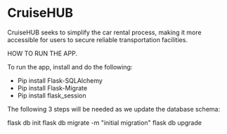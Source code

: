 # CruiseHUB
CruiseHUB seeks to simplify the car rental process, making it more accessible for users to secure reliable transportation facilities.

HOW TO RUN THE APP.

To run the app, install and do the following:

- Pip install Flask-SQLAlchemy
- Pip install Flask-Migrate
- Pip install flask_session

The following 3 steps will be needed as we update the database schema:

flask db init
flask db migrate -m "initial migration"
flask db upgrade
